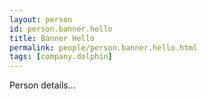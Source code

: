 ```yaml
---
layout: person
id: person.banner.hello
title: Banner Hello
permalink: people/person.banner.hello.html
tags: [company.dolphin]
---
```


Person details...